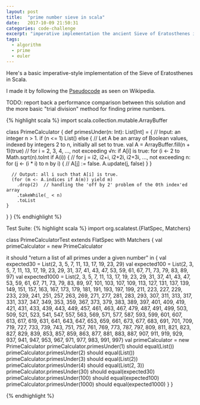 ```yaml
---
layout: post
title:  "prime number sieve in scala"
date:   2017-10-09 21:50:31
categories: code-challenge
excerpt: "imperative implementation the ancient Sieve of Eratosthenes in scala"
tags:
  - algorithm
  - prime
  - euler
---
```


Here's a basic imperative-style implementation of the Sieve of Eratosthenes in Scala.

I made it by following the [Pseudocode](https://en.wikipedia.org/wiki/Sieve_of_Eratosthenes#Pseudocode) as seen on Wikipedia.

TODO: report back a performance comparison between this solution and the more basic "trial division" method for finding prime numbers.

{% highlight scala %}
import scala.collection.mutable.ArrayBuffer

class PrimeCalculator {
  def primesUnder(n: Int): List[Int] = {
    // Input: an integer n > 1.
    if (n <= 1) List()
    else {
      // Let A be an array of Boolean values, indexed by integers 2 to n, initially all set to true.
      val A = ArrayBuffer.fill(n + 1)(true)
      // for i = 2, 3, 4, ..., not exceeding √n: if A[i] is true:
      for (i <- 2 to Math.sqrt(n).toInt if A(i)) {
        // for j = i2, i2+i, i2+2i, i2+3i, ..., not exceeding n:
        for (j <- (i * i) to n by i) {
          // A[j] := false.
          A.update(j, false)
        }
      }

      // Output: all i such that A[i] is true.
      (for (m <- A.indices if A(m)) yield m)
        .drop(2)  // handling the 'off by 2' problem of the 0th index'ed array
        .takeWhile(_ < n)  
        .toList
    }
  }
}
{% endhighlight %}

Test Suite:
{% highlight scala %}
import org.scalatest.{FlatSpec, Matchers}

class PrimeCalculatorTest extends FlatSpec with Matchers {
  val primeCalculator = new PrimeCalculator

  it should "return a list of all primes under a given number" in {
    val expected30 = List(2, 3, 5, 7, 11, 13, 17, 19, 23, 29)
    val expected100 = List(2, 3, 5, 7, 11, 13, 17, 19, 23, 29, 31, 37, 41, 43, 47, 53, 59, 61, 67, 71, 73, 79, 83, 89, 97)
    val expected1000 = List(2, 3, 5, 7, 11, 13, 17, 19, 23, 29, 31, 37, 41, 43, 47, 53, 59, 61, 67, 71, 73, 79, 83, 89, 97, 101, 103, 107, 109, 113, 127, 131, 137, 139, 149, 151, 157, 163, 167, 173, 179, 181, 191, 193, 197, 199, 211, 223, 227, 229, 233, 239, 241, 251, 257, 263, 269, 271, 277, 281, 283, 293, 307, 311, 313, 317, 331, 337, 347, 349, 353, 359, 367, 373, 379, 383, 389, 397, 401, 409, 419, 421, 431, 433, 439, 443, 449, 457, 461, 463, 467, 479, 487, 491, 499, 503, 509, 521, 523, 541, 547, 557, 563, 569, 571, 577, 587, 593, 599, 601, 607, 613, 617, 619, 631, 641, 643, 647, 653, 659, 661, 673, 677, 683, 691, 701, 709, 719, 727, 733, 739, 743, 751, 757, 761, 769, 773, 787, 797, 809, 811, 821, 823, 827, 829, 839, 853, 857, 859, 863, 877, 881, 883, 887, 907, 911, 919, 929, 937, 941, 947, 953, 967, 971, 977, 983, 991, 997)
    val primeCalculator = new PrimeCalculator
    primeCalculator.primesUnder(1) should equal(List())
    primeCalculator.primesUnder(2) should equal(List())
    primeCalculator.primesUnder(3) should equal(List(2))
    primeCalculator.primesUnder(4) should equal(List(2, 3))
    primeCalculator.primesUnder(30) should equal(expected30)
    primeCalculator.primesUnder(100) should equal(expected100)
    primeCalculator.primesUnder(1000) should equal(expected1000)
  }
}

{% endhighlight %}

